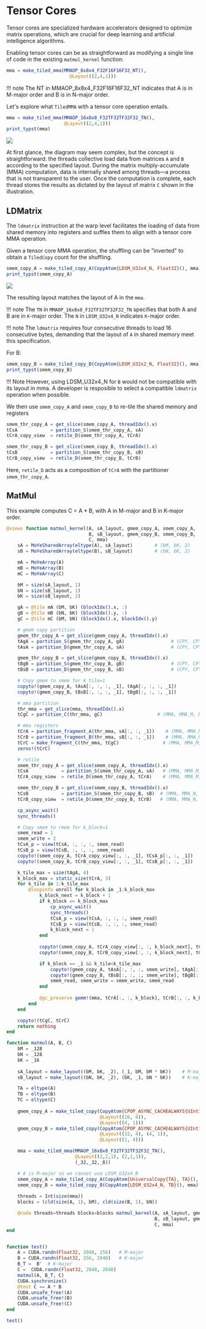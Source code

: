 # Tensor Cores

Tensor cores are specialized hardware accelerators designed to optimize matrix operations, which are crucial for deep learning and artificial intelligence algorithms.

Enabling tensor cores can be as straightforward as modifying a single line of code in the existing `matmul_kernel` function:
```julia
mma = make_tiled_mma(MMAOP_8x8x4_F32F16F16F32_NT(), 
                       @Layout((2,4,1)))
```
!!! note
    The NT in MMAOP_8x8x4_F32F16F16F32_NT indicates that A is in M-major order and B is in N-major order.

Let's explore what `TiledMMA` with a tensor core operation entails.
```julia
mma = make_tiled_mma(MMAOP_16x8x8_F32TF32TF32F32_TN(), 
                     @Layout((2,4,1)))
print_typst(mma)
```
![](../assets/tensorcore.svg)

At first glance, the diagram may seem complex, but the concept is straightforward: the threads collective load data from matrices `A` and `B` according to the specified layout. During the matrix multiply-accumulate (MMA) computation, data is internally shared among threads—a process that is not transparent to the user. Once the computation is complete, each thread stores the results as dictated by the layout of matrix `C` shown in the illustration.

## LDMatrix

The `ldmatrix` instruction at the warp level facilitates the loading of data from shared memory into registers and suffles them to align with a tensor core MMA operation.

Given a tensor core MMA operation, the shuffling can be "inverted" to obtain a `TiledCopy` count for the shuffling.
```julia
smem_copy_A = make_tiled_copy_A(CopyAtom{LDSM_U32x4_N, Float32}(), mma)
print_typst(smem_copy_A)
```
![](../assets/smem_copy_A.svg)

The resulting layout matches the layout of A in the `mma`.

!!! note
    The `TN` in `MMAOP_16x8x8_F32TF32TF32F32_TN` specifies that both A and B are in `K`-major order.
    The `N` in `LDSM_U32x4_N` indicates `K`-major order.

!!! note 
    The `ldmatrix` requires four consecutive threads to load 16 consecutive bytes, demanding that the layout of `A` in shared memory meet this specification.

For B:
```julia
smem_copy_B = make_tiled_copy_B(CopyAtom{LDSM_U32x2_N, Float32}(), mma)
print_typst(smem_copy_B)
```
!!! Note
    However, using LDSM_U32x4_N for `B` would not be compatible with its layout in mma.
    A developer is resposible to select a compatible `ldmatrix` operation when possible.


We then use `smem_copy_A` and `smem_copy_B` to re-tile the shared memory and registers
```julia
smem_thr_copy_A = get_slice(smem_copy_A, threadIdx().x)   
tCsA            = partition_S(smem_thr_copy_A, sA)                
tCrA_copy_view  = retile_D(smem_thr_copy_A, tCrA)

smem_thr_copy_B = get_slice(smem_copy_B, threadIdx().x)   
tCsB            = partition_S(smem_thr_copy_B, sB)                
tCrB_copy_view  = retile_D(smem_thr_copy_B, tCrB)
```

Here, `retile_D` acts as a composition of `tCrA` with the partitioner `smem_thr_copy_A`.

## MatMul

This example computes C = A * B, with A in M-major and B in K-major order.

```julia
@views function matmul_kernel(A, sA_layout, gmem_copy_A, smem_copy_A,
                              B, sB_layout, gmem_copy_B, smem_copy_B,
                              C, mma)
    sA = MoYeSharedArray(eltype(A), sA_layout)        # (bM, bK, 2)
    sB = MoYeSharedArray(eltype(B), sB_layout)        # (bN, bK, 2)

    mA = MoYeArray(A)
    mB = MoYeArray(B)
    mC = MoYeArray(C)

    bM = size(sA_layout, 1)
    bN = size(sB_layout, 1)
    bK = size(sB_layout, 2)

    gA = @tile mA (bM, bK) (blockIdx().x, :)
    gB = @tile mB (bN, bK) (blockIdx().y, :)
    gC = @tile mC (bM, bN) (blockIdx().x, blockIdx().y)

    # gmem copy partition
    gmem_thr_copy_A = get_slice(gmem_copy_A, threadIdx().x)      
    tAgA = partition_S(gmem_thr_copy_A, gA)                 # (CPY, CPY_M, CPY_K, k)
    tAsA = partition_D(gmem_thr_copy_A, sA)                 # (CPY, CPY_M, CPY_K, 2)

    gmem_thr_copy_B = get_slice(gmem_copy_B, threadIdx().x)
    tBgB = partition_S(gmem_thr_copy_B, gB)                 # (CPY, CPY_N, CPY_K, k)
    tBsB = partition_D(gmem_thr_copy_B, sB)                 # (CPY, CPY_N, CPY_K, 2)

    # Copy gmem to smem for k_tile=1
    copyto!(gmem_copy_A, tAsA[:, :, :, _1], tAgA[:, :, :, _1])
    copyto!(gmem_copy_B, tBsB[:, :, :, _1], tBgB[:, :, :, _1])

    # mma partition
    thr_mma = get_slice(mma, threadIdx().x)
    tCgC = partition_C(thr_mma, gC)                    # (MMA, MMA_M, MMA_N)

    # mma registers
    tCrA = partition_fragment_A(thr_mma, sA[:, :, _1])    # (MMA, MMA_M, MMA_K)
    tCrB = partition_fragment_B(thr_mma, sB[:, :, _1])    # (MMA, MMA_N, MMA_K)
    tCrC = make_fragment_C(thr_mma, tCgC)                # (MMA, MMA_M, MMA_N)
    zeros!(tCrC)

    # retile 
    smem_thr_copy_A = get_slice(smem_copy_A, threadIdx().x)   
    tCsA            = partition_S(smem_thr_copy_A, sA)   # (MMA, MMA_M, MMA_K, 2)      
    tCrA_copy_view  = retile_D(smem_thr_copy_A, tCrA)    # (MMA, MMA_M, MMA_K)    

    smem_thr_copy_B = get_slice(smem_copy_B, threadIdx().x)   
    tCsB            = partition_S(smem_thr_copy_B, sB)  # (MMA, MMA_N, MMA_K, 2) 
    tCrB_copy_view  = retile_D(smem_thr_copy_B, tCrB)   # (MMA, MMA_N, MMA_K) 

    cp_async_wait()
    sync_threads()

    # Copy smem to rmem for k_block=1
    smem_read = 1
    smem_write = 2
    tCsA_p = view(tCsA, :, :, :, smem_read)
    tCsB_p = view(tCsB, :, :, :, smem_read)
    copyto!(smem_copy_A, tCrA_copy_view[:, :, _1], tCsA_p[:, :, _1])
    copyto!(smem_copy_B, tCrB_copy_view[:, :, _1], tCsB_p[:, :, _1])

    k_tile_max = size(tAgA, 4)
    k_block_max = static_size(tCrA, 3)
    for k_tile in 1:k_tile_max
        @loopinfo unroll for k_block in _1:k_block_max
            k_block_next = k_block + 1 
            if k_block == k_block_max
                cp_async_wait()
                sync_threads()
                tCsA_p = view(tCsA, :, :, :, smem_read)
                tCsB_p = view(tCsB, :, :, :, smem_read)
                k_block_next = 1
            end
            
            copyto!(smem_copy_A, tCrA_copy_view[:, :, k_block_next], tCsA_p[:, :, k_block_next])
            copyto!(smem_copy_B, tCrB_copy_view[:, :, k_block_next], tCsB_p[:, :, k_block_next])   

            if k_block == _1 && k_tile<k_tile_max
                copyto!(gmem_copy_A, tAsA[:, :, :, smem_write], tAgA[:, :, :, k_tile+1])
                copyto!(gmem_copy_B, tBsB[:, :, :, smem_write], tBgB[:, :, :, k_tile+1])
                smem_read, smem_write = smem_write, smem_read
            end
            
            @gc_preserve gemm!(mma, tCrA[:, :, k_block], tCrB[:, :, k_block], tCrC)
        end
    end

    copyto!(tCgC, tCrC)
    return nothing
end

function matmul(A, B, C)
    bM = _128
    bN = _128
    bK = _16
    
    sA_layout = make_layout((bM, bK, _2), (_1, bM, bM * bK))    # M-major
    sB_layout = make_layout((bN, bK, _2), (bK, _1, bN * bK))    # K-major

    TA = eltype(A)
    TB = eltype(B)
    TC = eltype(C)
	
    gmem_copy_A = make_tiled_copy(CopyAtom{CPOP_ASYNC_CACHEALWAYS{UInt128}, TA}(),
                                  @Layout((16, 8)),
                                  @Layout((4, 1)))
    gmem_copy_B = make_tiled_copy(CopyAtom{CPOP_ASYNC_CACHEALWAYS{UInt128}, TB}(),
                                  @Layout((32, 4), (4, 1)),
                                  @Layout((1, 4)))

    mma = make_tiled_mma(MMAOP_16x8x8_F32TF32TF32F32_TN(), 
                         @Layout((2,2,1), (2,1,1)),
                         (_32,_32,_8))

    # A is M-major so we cannot use LDSM_U32x4_N 
    smem_copy_A = make_tiled_copy_A(CopyAtom{UniversalCopy{TA}, TA}(), mma)
    smem_copy_B = make_tiled_copy_B(CopyAtom{LDSM_U32x4_N, TB}(), mma) # still has bugs...
 
    threads = Int(size(mma))
    blocks = (cld(size(A, 1), bM), cld(size(B, 1), bN))

    @cuda threads=threads blocks=blocks matmul_kernel(A, sA_layout, gmem_copy_A, smem_copy_A,
                                                      B, sB_layout, gmem_copy_B, smem_copy_B,
                                                      C, mma)
end


function test()
    A = CUDA.randn(Float32, 2048, 256)   # M-major
    B = CUDA.randn(Float32, 256, 2048)   # K-major
    B_T =  B'  # K-major
    C =  CUDA.randn(Float32, 2048, 2048)
    matmul(A, B_T, C)
    CUDA.synchronize()
    @test C == A * B
    CUDA.unsafe_free!(A)
    CUDA.unsafe_free!(B)
    CUDA.unsafe_free!(C)
end

test()
```